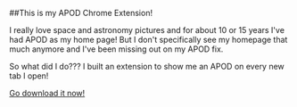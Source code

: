##This is my APOD Chrome Extension!

I really love space and astronomy pictures and for about 10 or 15 years I've had APOD as my home page! But I don't specifically see my homepage that much anymore and I've been missing out on my APOD fix.

So what did I do??? I built an extension to show me an APOD on every new tab I open!

[Go download it now!](https://chrome.google.com/webstore/detail/apod-by-the-trav/aedpginojmhafbemcoelnppdcmlfjcdj)
